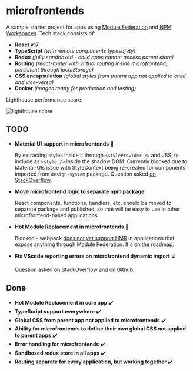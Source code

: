 # microfrontends

A sample starter project for apps using [Module Federation](https://webpack.js.org/concepts/module-federation/) and [NPM Workspaces](https://docs.npmjs.com/cli/v7/using-npm/workspaces). Tech stack consists of:

- **React v17**
- **TypeScript** *(with remote components typesafety)*
- **Redux** *(fully sandboxed - child apps cannot access parent store)*
- **Routing** *(react-router with virtual routing inside microfrontend, persistent through localStorage)*
- **CSS encapsulation** *(global styles from parent app not applied to child and vice-versa)*
- **Docker** *(images ready for production and testing)*

Lighthouse performance score:

![lighthouse score](https://user-images.githubusercontent.com/3832059/115778047-5a57a200-a3b6-11eb-902c-87b33266aabf.png)

## TODO

- **Material UI support in microfrontends** 🚫

    By extracting styles inside it through `<StyleProvider />` and JSS, to include as `<style />` inside the shadow DOM. Currently blocked due to Material-UIs issue with StyleContext being re-created for components imported from `design-system` package. Question asked [on StackOverflow](https://stackoverflow.com/questions/67336558/use-single-stylescontext-when-importing-component-from-custom-mui-based-library).

- **Move microfrontend logic to separate npm package**

    React components, functions, handlers, etc, should be moved to separate package and published, so that will be easy to use in other microfrontend-based applications.

- **Hot Module Replacement in microfrontends** 🚫

  Blocked - webpack [does not yet support HMR](https://github.com/module-federation/module-federation-examples/issues/358) in applications that expose anything through Module Federation. It's on [the roadmap](https://webpack.js.org/blog/2020-12-08-roadmap-2021/#hot-module-replacement-for-module-federation).

- **Fix VScode reporting errors on microfrontend dynamic import** ⌛

  Question asked [on StackOverflow](https://stackoverflow.com/questions/67213082/vscode-ts-server-not-seeing-d-ts-files-defined-in-include-section-of-tsconfig) and [on Github](https://github.com/module-federation/module-federation-examples/issues/20).

## Done

- **Hot Module Replacement in core app** ✔️
- **TypeScript support everywhere** ✔️
- **Global CSS from parent app not applied to microfrontends** ✔️
- **Ability for microfrontends to define their own global CSS not applied to parent apps** ✔️
- **Error handling for microfrontends** ✔️
- **Sandboxed redux store in all apps** ✔️
- **Routing separate for every application, but working together** ✔️
